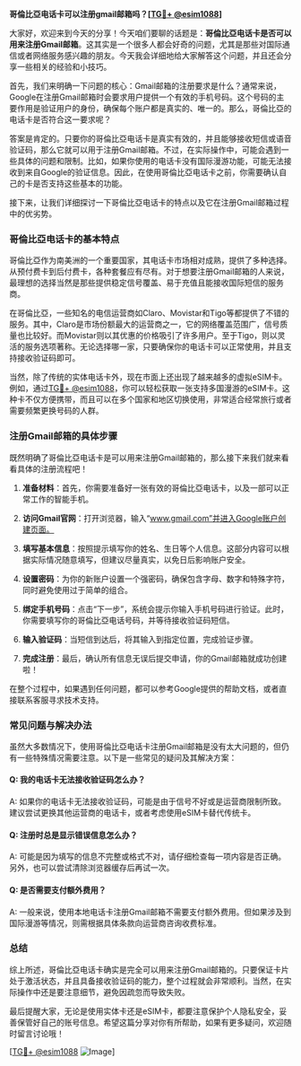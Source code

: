 **哥倫比亞电话卡可以注册gmail邮箱吗？[[TG💪+ @esim1088](https://t.me/s/esim1088)]**

大家好，欢迎来到今天的分享！今天咱们要聊的话题是：**哥倫比亞电话卡是否可以用来注册Gmail邮箱**。这其实是一个很多人都会好奇的问题，尤其是那些对国际通信或者网络服务感兴趣的朋友。今天我会详细地给大家解答这个问题，并且还会分享一些相关的经验和小技巧。

首先，我们来明确一下问题的核心：Gmail邮箱的注册要求是什么？通常来说，Google在注册Gmail邮箱时会要求用户提供一个有效的手机号码。这个号码的主要作用是验证用户的身份，确保每个账户都是真实的、唯一的。那么，哥倫比亞的电话卡是否符合这一要求呢？

答案是肯定的。只要你的哥倫比亞电话卡是真实有效的，并且能够接收短信或语音验证码，那么它就可以用于注册Gmail邮箱。不过，在实际操作中，可能会遇到一些具体的问题和限制。比如，如果你使用的电话卡没有国际漫游功能，可能无法接收到来自Google的验证信息。因此，在使用哥倫比亞电话卡之前，你需要确认自己的卡是否支持这些基本的功能。

接下来，让我们详细探讨一下哥倫比亞电话卡的特点以及它在注册Gmail邮箱过程中的优劣势。

### 哥倫比亞电话卡的基本特点

哥倫比亞作为南美洲的一个重要国家，其电话卡市场相对成熟，提供了多种选择。从预付费卡到后付费卡，各种套餐应有尽有。对于想要注册Gmail邮箱的人来说，最理想的选择当然是那些提供稳定信号覆盖、易于充值且能接收国际短信的服务商。

在哥倫比亞，一些知名的电信运营商如Claro、Movistar和Tigo等都提供了不错的服务。其中，Claro是市场份额最大的运营商之一，它的网络覆盖范围广，信号质量也比较好。而Movistar则以其优惠的价格吸引了许多用户。至于Tigo，则以灵活的服务选项著称。无论选择哪一家，只要确保你的电话卡可以正常使用，并且支持接收验证码即可。

当然，除了传统的实体电话卡外，现在市面上还出现了越来越多的虚拟eSIM卡。例如，通过[TG💪+ @esim1088](https://t.me/s/esim1088)，你可以轻松获取一张支持多国漫游的eSIM卡。这种卡不仅方便携带，而且可以在多个国家和地区切换使用，非常适合经常旅行或者需要频繁更换号码的人群。

### 注册Gmail邮箱的具体步骤

既然明确了哥倫比亞电话卡是可以用来注册Gmail邮箱的，那么接下来我们就来看看具体的注册流程吧！

1. **准备材料**：首先，你需要准备好一张有效的哥倫比亞电话卡，以及一部可以正常工作的智能手机。
   
2. **访问Gmail官网**：打开浏览器，输入“www.gmail.com”并进入Google账户创建页面。

3. **填写基本信息**：按照提示填写你的姓名、生日等个人信息。这部分内容可以根据实际情况随意填写，但建议尽量真实，以免日后影响账户安全。

4. **设置密码**：为你的新账户设置一个强密码，确保包含字母、数字和特殊字符，同时避免使用过于简单的组合。

5. **绑定手机号码**：点击“下一步”，系统会提示你输入手机号码进行验证。此时，你需要填写你的哥倫比亞电话号码，并等待接收验证码短信。

6. **输入验证码**：当短信到达后，将其输入到指定位置，完成验证步骤。

7. **完成注册**：最后，确认所有信息无误后提交申请，你的Gmail邮箱就成功创建啦！

在整个过程中，如果遇到任何问题，都可以参考Google提供的帮助文档，或者直接联系客服寻求技术支持。

### 常见问题与解决办法

虽然大多数情况下，使用哥倫比亞电话卡注册Gmail邮箱是没有太大问题的，但仍有一些特殊情况需要注意。以下是一些常见的疑问及其解决方案：

#### Q: 我的电话卡无法接收验证码怎么办？
A: 如果你的电话卡无法接收验证码，可能是由于信号不好或是运营商限制所致。建议尝试更换其他运营商的电话卡，或者考虑使用eSIM卡替代传统卡。

#### Q: 注册时总是显示错误信息怎么办？
A: 可能是因为填写的信息不完整或格式不对，请仔细检查每一项内容是否正确。另外，也可以尝试清除浏览器缓存后再试一次。

#### Q: 是否需要支付额外费用？
A: 一般来说，使用本地电话卡注册Gmail邮箱不需要支付额外费用。但如果涉及到国际漫游等情况，则需根据具体条款向运营商咨询收费标准。

### 总结

综上所述，哥倫比亞电话卡确实是完全可以用来注册Gmail邮箱的。只要保证卡片处于激活状态，并且具备接收验证码的能力，整个过程就会非常顺利。当然，在实际操作中还是要注意细节，避免因疏忽而导致失败。

最后提醒大家，无论是使用实体卡还是eSIM卡，都要注意保护个人隐私安全，妥善保管好自己的账号信息。希望这篇分享对你有所帮助，如果有更多疑问，欢迎随时留言讨论哦！

[[TG💪+ @esim1088](https://t.me/s/esim1088) ![Image](https://i.postimg.cc/4NQfJmqS/Snipaste-2025-05-13-00-14-12.png)]